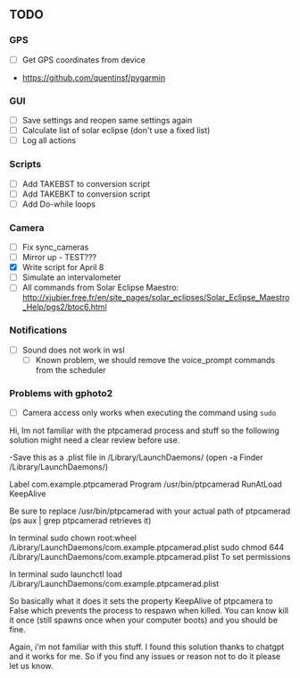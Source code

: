 ## TODO

### GPS

- [ ] Get GPS coordinates from device
- https://github.com/quentinsf/pygarmin
  
### GUI

- [ ] Save settings and reopen same settings again
- [ ] Calculate list of solar eclipse (don't use a fixed list)
- [ ] Log all actions

### Scripts

- [ ] Add TAKEBST to conversion script
- [ ] Add TAKEBKT to conversion script
- [ ] Add Do-while loops

### Camera

- [ ] Fix sync_cameras
- [ ] Mirror up - TEST???
- [X] Write script for April 8
- [ ] Simulate an intervalometer
- [ ] All commands from Solar Eclipse Maestro: http://xjubier.free.fr/en/site_pages/solar_eclipses/Solar_Eclipse_Maestro_Help/pgs2/btoc6.html

### Notifications 

- [ ] Sound does not work in wsl
  - [ ] Known problem, we should remove the voice_prompt commands from the scheduler

### Problems with gphoto2

- [ ] Camera access only works when executing the command using `sudo`

Hi,
Im not familiar with the ptpcamerad process and stuff so the following solution might need a clear review before use.

-Save this as a .plist file in /Library/LaunchDaemons/ (open -a Finder /Library/LaunchDaemons/)


<?xml version="1.0" encoding="UTF-8"?>
 <!DOCTYPE plist PUBLIC "-//Apple//DTD PLIST 1.0//EN" "http://www.apple.com/DTDs/PropertyList-1.0.dtd">
 <plist version="1.0">
 <dict>
     <key>Label</key>
     <string>com.example.ptpcamerad</string>
     <key>Program</key>
     <string>/usr/bin/ptpcamerad</string> 
     <key>RunAtLoad</key>
     <true/>
     <key>KeepAlive</key>
     <false/>
</dict>
 </plist>

Be sure to replace /usr/bin/ptpcamerad with your actual path of ptpcamerad (ps aux | grep ptpcamerad retrieves it)

In terminal
sudo chown root:wheel /Library/LaunchDaemons/com.example.ptpcamerad.plist
sudo chmod 644 /Library/LaunchDaemons/com.example.ptpcamerad.plist
To set permissions

In terminal
sudo launchctl load /Library/LaunchDaemons/com.example.ptpcamerad.plist

So basically what it does it sets the property KeepAlive of ptpcamera to False which prevents the process to respawn when killed. You can know kill it once (still spawns once when your computer boots) and you should be fine.

Again, i'm not familiar with this stuff. I found this solution thanks to chatgpt and it works for me. So if you find any issues or reason not to do it please let us know.